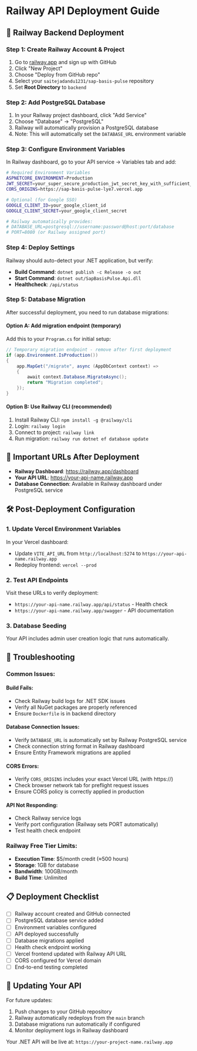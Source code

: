 # Railway API Deployment Guide

## 🚀 Railway Backend Deployment

### Step 1: Create Railway Account & Project
1. Go to [railway.app](https://railway.app) and sign up with GitHub
2. Click "New Project"
3. Choose "Deploy from GitHub repo"
4. Select your `saitejadandu1231/sap-basis-pulse` repository
5. Set **Root Directory** to `backend`

### Step 2: Add PostgreSQL Database
1. In your Railway project dashboard, click "Add Service"
2. Choose "Database" → "PostgreSQL"
3. Railway will automatically provision a PostgreSQL database
4. Note: This will automatically set the `DATABASE_URL` environment variable

### Step 3: Configure Environment Variables
In Railway dashboard, go to your API service → Variables tab and add:

```bash
# Required Environment Variables
ASPNETCORE_ENVIRONMENT=Production
JWT_SECRET=your_super_secure_production_jwt_secret_key_with_sufficient_length_minimum_32_characters
CORS_ORIGINS=https://sap-basis-pulse-lye7.vercel.app

# Optional (for Google SSO)
GOOGLE_CLIENT_ID=your_google_client_id
GOOGLE_CLIENT_SECRET=your_google_client_secret

# Railway automatically provides:
# DATABASE_URL=postgresql://username:password@host:port/database
# PORT=8080 (or Railway assigned port)
```

### Step 4: Deploy Settings
Railway should auto-detect your .NET application, but verify:
- **Build Command**: `dotnet publish -c Release -o out`
- **Start Command**: `dotnet out/SapBasisPulse.Api.dll`
- **Healthcheck**: `/api/status`

### Step 5: Database Migration
After successful deployment, you need to run database migrations:

#### Option A: Add migration endpoint (temporary)
Add this to your `Program.cs` for initial setup:
```csharp
// Temporary migration endpoint - remove after first deployment
if (app.Environment.IsProduction())
{
    app.MapGet("/migrate", async (AppDbContext context) =>
    {
        await context.Database.MigrateAsync();
        return "Migration completed";
    });
}
```

#### Option B: Use Railway CLI (recommended)
1. Install Railway CLI: `npm install -g @railway/cli`
2. Login: `railway login`
3. Connect to project: `railway link`
4. Run migration: `railway run dotnet ef database update`

## 🔗 Important URLs After Deployment

- **Railway Dashboard**: https://railway.app/dashboard
- **Your API URL**: https://your-api-name.railway.app
- **Database Connection**: Available in Railway dashboard under PostgreSQL service

## 🛠️ Post-Deployment Configuration

### 1. Update Vercel Environment Variables
In your Vercel dashboard:
- Update `VITE_API_URL` from `http://localhost:5274` to `https://your-api-name.railway.app`
- Redeploy frontend: `vercel --prod`

### 2. Test API Endpoints
Visit these URLs to verify deployment:
- `https://your-api-name.railway.app/api/status` - Health check
- `https://your-api-name.railway.app/swagger` - API documentation

### 3. Database Seeding
Your API includes admin user creation logic that runs automatically.

## 🐛 Troubleshooting

### Common Issues:

#### Build Fails:
- Check Railway build logs for .NET SDK issues
- Verify all NuGet packages are properly referenced
- Ensure `Dockerfile` is in backend directory

#### Database Connection Issues:
- Verify `DATABASE_URL` is automatically set by Railway PostgreSQL service
- Check connection string format in Railway dashboard
- Ensure Entity Framework migrations are applied

#### CORS Errors:
- Verify `CORS_ORIGINS` includes your exact Vercel URL (with https://)
- Check browser network tab for preflight request issues
- Ensure CORS policy is correctly applied in production

#### API Not Responding:
- Check Railway service logs
- Verify port configuration (Railway sets PORT automatically)
- Test health check endpoint

### Railway Free Tier Limits:
- **Execution Time**: $5/month credit (≈500 hours)
- **Storage**: 1GB for database
- **Bandwidth**: 100GB/month
- **Build Time**: Unlimited

## 📋 Deployment Checklist

- [ ] Railway account created and GitHub connected
- [ ] PostgreSQL database service added
- [ ] Environment variables configured
- [ ] API deployed successfully
- [ ] Database migrations applied
- [ ] Health check endpoint working
- [ ] Vercel frontend updated with Railway API URL
- [ ] CORS configured for Vercel domain
- [ ] End-to-end testing completed

## 🔄 Updating Your API

For future updates:
1. Push changes to your GitHub repository
2. Railway automatically redeploys from the `main` branch
3. Database migrations run automatically if configured
4. Monitor deployment logs in Railway dashboard

Your .NET API will be live at: `https://your-project-name.railway.app`